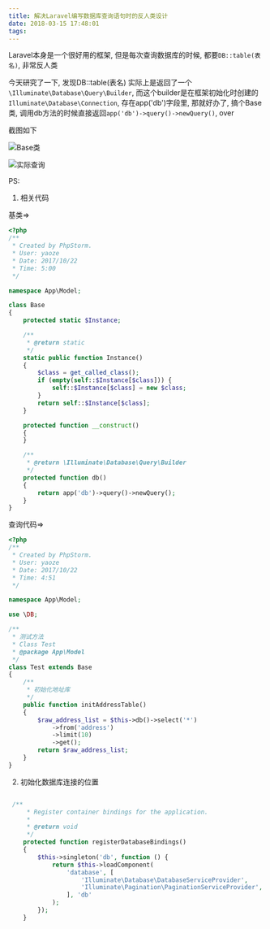 ```yaml
---
title: 解决Laravel编写数据库查询语句时的反人类设计
date: 2018-03-15 17:48:01
tags:
---
```


Laravel本身是一个很好用的框架, 但是每次查询数据库的时候, 都要`DB::table(表名)`, 非常反人类

今天研究了一下, 发现DB::table(表名) 实际上是返回了一个`\Illuminate\Database\Query\Builder`, 而这个builder是在框架初始化时创建的`Illuminate\Database\Connection`, 存在app('db')字段里, 那就好办了, 搞个Base类, 调用db方法的时候直接返回`app('db')->query()->newQuery()`, over


截图如下

![Base类](http://ww1.sinaimg.cn/large/6671cfa8ly1fpk7hijeb3j20g50ah0sz.jpg)

![实际查询](http://ww1.sinaimg.cn/large/6671cfa8ly1fpk7hu5263j20k80cxjsd.jpg)


PS: 
1. 相关代码

基类=>
```php
<?php
/**
 * Created by PhpStorm.
 * User: yaoze
 * Date: 2017/10/22
 * Time: 5:00
 */

namespace App\Model;

class Base
{
    protected static $Instance;

    /**
     * @return static
     */
    static public function Instance()
    {
        $class = get_called_class();
        if (empty(self::$Instance[$class])) {
            self::$Instance[$class] = new $class;
        }
        return self::$Instance[$class];
    }

    protected function __construct()
    {
    }

    /**
     * @return \Illuminate\Database\Query\Builder
     */
    protected function db()
    {
        return app('db')->query()->newQuery();
    }
}

```

查询代码=>

```php
<?php
/**
 * Created by PhpStorm.
 * User: yaoze
 * Date: 2017/10/22
 * Time: 4:51
 */

namespace App\Model;

use \DB;

/**
 * 测试方法
 * Class Test
 * @package App\Model
 */
class Test extends Base
{
    /**
     * 初始化地址库
     */
    public function initAddressTable()
    {
        $raw_address_list = $this->db()->select('*')
            ->from('address')
            ->limit(10)
            ->get();
        return $raw_address_list;
    }
}

```


2.  初始化数据库连接的位置
```php

 /**
     * Register container bindings for the application.
     *
     * @return void
     */
    protected function registerDatabaseBindings()
    {
        $this->singleton('db', function () {
            return $this->loadComponent(
                'database', [
                    'Illuminate\Database\DatabaseServiceProvider',
                    'Illuminate\Pagination\PaginationServiceProvider',
                ], 'db'
            );
        });
    }


```